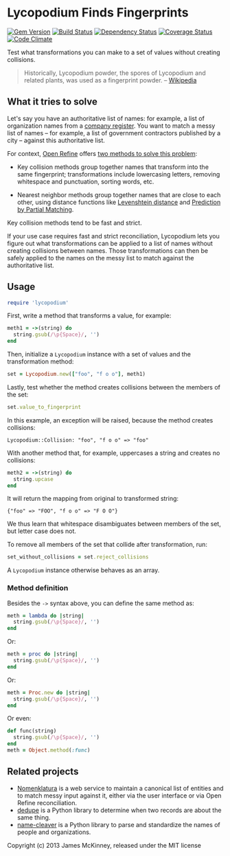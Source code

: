 # Lycopodium Finds Fingerprints

[![Gem Version](https://badge.fury.io/rb/lycopodium.svg)](http://badge.fury.io/rb/lycopodium)
[![Build Status](https://secure.travis-ci.org/jpmckinney/lycopodium.png)](http://travis-ci.org/jpmckinney/lycopodium)
[![Dependency Status](https://gemnasium.com/jpmckinney/lycopodium.png)](https://gemnasium.com/jpmckinney/lycopodium)
[![Coverage Status](https://coveralls.io/repos/jpmckinney/lycopodium/badge.png)](https://coveralls.io/r/jpmckinney/lycopodium)
[![Code Climate](https://codeclimate.com/github/jpmckinney/lycopodium.png)](https://codeclimate.com/github/jpmckinney/lycopodium)

Test what transformations you can make to a set of values without creating collisions.

> Historically, Lycopodium powder, the spores of Lycopodium and related plants, was used as a fingerprint powder. – [Wikipedia](http://en.wikipedia.org/wiki/Fingerprint_powder#Composition)

## What it tries to solve

Let's say you have an authoritative list of names: for example, a list of organization names from a [company register](https://www.ic.gc.ca/app/scr/cc/CorporationsCanada/fdrlCrpSrch.html?locale=en_CA). You want to match a messy list of names – for example, a list of government contractors published by a city – against this authoritative list.

For context, [Open Refine](http://openrefine.org/) offers [two methods to solve this problem](https://github.com/OpenRefine/OpenRefine/wiki/Clustering-In-Depth):

* Key collision methods group together names that transform into the same fingerprint; transformations include lowercasing letters, removing whitespace and punctuation, sorting words, etc.

* Nearest neighbor methods group together names that are close to each other, using distance functions like [Levenshtein distance](http://en.wikipedia.org/wiki/Levenshtein_distance) and [Prediction by Partial Matching](http://en.wikipedia.org/wiki/Prediction_by_Partial_Matching).

Key collision methods tend to be fast and strict.

If your use case requires fast and strict reconciliation, Lycopodium lets you figure out what transformations can be applied to a list of names without creating collisions between names. Those transformations can then be safely applied to the names on the messy list to match against the authoritative list.

## Usage

```ruby
require 'lycopodium'
```

First, write a method that transforms a value, for example:

```ruby
meth1 = ->(string) do
  string.gsub(/\p{Space}/, '')
end
```

Then, initialize a `Lycopodium` instance with a set of values and the transformation method:

```ruby
set = Lycopodium.new(["foo", "f o o"], meth1)
```

Lastly, test whether the method creates collisions between the members of the set:

```ruby
set.value_to_fingerprint
```

In this example, an exception will be raised, because the method creates collisions:

    Lycopodium::Collision: "foo", "f o o" => "foo"

With another method that, for example, uppercases a string and creates no collisions:

```ruby
meth2 = ->(string) do
  string.upcase
end
```

It will return the mapping from original to transformed string:

    {"foo" => "FOO", "f o o" => "F O O"}

We thus learn that whitespace disambiguates between members of the set, but letter case does not.

To remove all members of the set that collide after transformation, run:

```ruby
set_without_collisions = set.reject_collisions
```

A `Lycopodium` instance otherwise behaves as an array.

### Method definition

Besides the `->` syntax above, you can define the same method as:

```ruby
meth = lambda do |string|
  string.gsub(/\p{Space}/, '')
end
```

Or:

```ruby
meth = proc do |string|
  string.gsub(/\p{Space}/, '')
end
```

Or:

```ruby
meth = Proc.new do |string|
  string.gsub(/\p{Space}/, '')
end
```

Or even:

```ruby
def func(string)
  string.gsub(/\p{Space}/, '')
end
meth = Object.method(:func)
```

## Related projects

* [Nomenklatura](http://nomenklatura.okfnlabs.org/) is a web service to maintain a canonical list of entities and to match messy input against it, either via the user interface or via Open Refine reconciliation.
* [dedupe](https://github.com/open-city/dedupe) is a Python library to determine when two records are about the same thing.
* [name-cleaver](https://github.com/sunlightlabs/name-cleaver) is a Python library to parse and standardize the names of people and organizations.

Copyright (c) 2013 James McKinney, released under the MIT license
